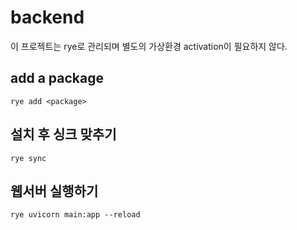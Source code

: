 # backend

이 프로젝트는 rye로 관리되며 별도의 가상환경 activation이 필요하지 않다.

## add a package

```shell
rye add <package>
```

## 설치 후 싱크 맞추기

```shell
rye sync
```

## 웹서버 실행하기

```shell
rye uvicorn main:app --reload
```

